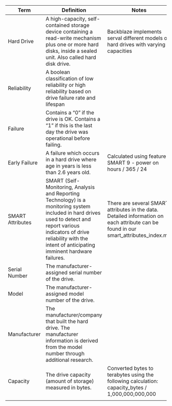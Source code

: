 | Term             | Definition | Notes|
|------------------|-----------------------------------------------------------------------------------------------------------------------------------------------------------------------------------------------------------------------------------------|------------------------------------------------------------------------------------------------------------------------------------|
| Hard Drive       | A high-capacity, self-contained storage device containing a read-write mechanism plus one or more hard disks, inside a sealed unit. Also called hard disk drive.| Backblaze implements serval different models of hard drives with varying capacities|
| Reliability      | A boolean classification of low reliability or high reliability based on drive failure rate and lifespan| |
| Failure          | Contains a “0” if the drive is OK. Contains a “1” if this is the last day the drive was operational before failing.| |
| Early Failure    | A failure which occurs in a hard drive where age in years is less than 2.6 years old.| Calculated using feature SMART 9 - power on hours / 365 / 24 |
| SMART Attributes | SMART (Self-Monitoring, Analysis and Reporting Technology) is a monitoring system included in hard drives used to detect and report various indicators of drive reliability with the intent of anticipating imminent hardware failures. | There are several SMART attributes in the data. Detailed information on each attribute can be found in our smart_attributes_index.md |
| Serial Number    | The manufacturer-assigned serial number of the drive.| |
| Model            | The manufacturer-assigned model number of the drive.| |
| Manufacturer     | The manufacturer/company that built the hard drive. The manufacturer information is derived from the model number through additional research.| |
| Capacity         | The drive capacity (amount of storage) measured in bytes.| Converted bytes to terabytes using the following calculation: capacity_bytes / 1,000,000,000,000|
|                  |                                                                                                                                                                                                                                         |                                                                                                                                    |